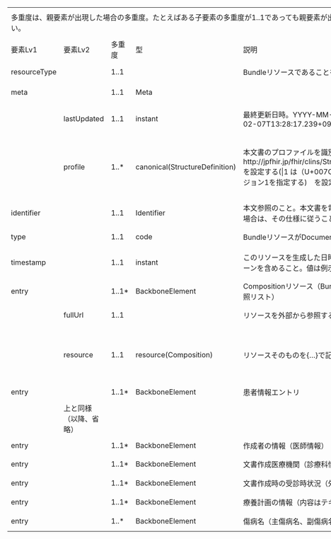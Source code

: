 <table border=0 cellpadding=0 cellspacing=0 width=1267 style='border-collapse:
 collapse;table-layout:fixed;width:950pt'>
 <col class=xl359 width=149 style='mso-width-source:userset;mso-width-alt:4096;
 width:112pt'>
 <col class=xl359 width=137 style='mso-width-source:userset;mso-width-alt:3766;
 width:103pt'>
 <col class=xl359 width=57 style='mso-width-source:userset;mso-width-alt:1572;
 width:43pt'>
 <col class=xl359 width=119 style='mso-width-source:userset;mso-width-alt:3254;
 width:89pt'>
 <col class=xl359 width=359 style='mso-width-source:userset;mso-width-alt:9837;
 width:269pt'>
 <col class=xl359 width=51 style='mso-width-source:userset;mso-width-alt:1389;
 width:38pt'>
 <col class=xl194 width=195 style='mso-width-source:userset;mso-width-alt:5339;
 width:146pt'>
 <col class=xl160 width=100 span=2 style='width:75pt'>
 <tr height=68 style='mso-height-source:userset;height:51.0pt'>
  <td colspan=7 height=68 class=xl436 width=1067 style='height:51.0pt;
  width:800pt'><a name="Print_Area"><ruby>多重度<span style='display:none'><rt>タジュウド
  </rt></span></ruby>は、<ruby>親<span style='display:none'><rt>オヤ </rt></span></ruby><ruby>要素<span
  style='display:none'><rt>ヨウソ </rt></span></ruby>が<ruby>出現<span
  style='display:none'><rt>シュツゲン </rt></span></ruby>した<ruby>場合<span
  style='display:none'><rt>バアイ </rt></span></ruby>の<ruby>多重度<span
  style='display:none'><rt>タジュウド </rt></span></ruby>。たとえばある<ruby>子要素<span
  style='display:none'><rt>コヨウソ </rt></span></ruby>の<ruby>多重度<span
  style='display:none'><rt>タジュウド </rt></span></ruby>が1..1であっても<ruby>親要素<span
  style='display:none'><rt>オヤヨウソ </rt></span></ruby>が<ruby>出現<span
  style='display:none'><rt>シュツゲン </rt></span></ruby>しない<ruby>場合<span
  style='display:none'><rt>バアイ </rt></span></ruby>にはその<ruby>子要素<span
  style='display:none'><rt>コヨウソ </rt></span></ruby>は<ruby>出現<span
  style='display:none'><rt>シュツゲン </rt></span></ruby>しない。<ruby>逆<span
  style='display:none'><rt>ギャク </rt></span></ruby>に<ruby>親要素<span
  style='display:none'><rt>オヤヨウソ </rt></span></ruby>が<ruby>出現<span
  style='display:none'><rt>シュツゲン </rt></span></ruby>する<ruby>場合<span
  style='display:none'><rt>バアイ </rt></span></ruby>には、この<ruby>子要素<span
  style='display:none'><rt>コヨウソ </rt></span></ruby>は<ruby>出現<span
  style='display:none'><rt>シュツゲン </rt></span></ruby>しなければならない。</a></td>
  <td class=xl359 width=100 style='width:75pt'></td>
  <td class=xl359 width=100 style='width:75pt'></td>
 </tr>
 <tr height=40 style='height:30.0pt'>
  <td height=40 class=xl385 width=149 style='height:30.0pt;border-top:none;
  width:112pt'>要素Lv1</td>
  <td class=xl386 width=137 style='border-top:none;border-left:none;width:103pt'>要素Lv2</td>
  <td class=xl387 width=57 style='border-top:none;border-left:none;width:43pt'>多重度</td>
  <td class=xl386 width=119 style='border-top:none;border-left:none;width:89pt'>型</td>
  <td class=xl386 width=359 style='border-top:none;border-left:none;width:269pt'>説明</td>
  <td class=xl386 width=51 style='border-top:none;border-left:none;width:38pt'><ruby>固定値<span
  style='display:none'><rt class=font9>コテイチ</rt></span></ruby><br>
    <ruby>／<span style='display:none'><rt class=font9>レイジ</rt></span></ruby><ruby>例<span
  style='display:none'><rt class=font9>ジ</rt></span></ruby>示</td>
  <td class=xl388 width=195 style='border-top:none;border-left:none;width:146pt'><ruby>固定値<span
  style='display:none'><rt class=font9>コテイチ</rt></span></ruby> または<ruby>例示<span
  style='display:none'><rt class=font9>レイジ</rt></span></ruby></td>
  <td class=xl160></td>
  <td class=xl160></td>
 </tr>
 <tr height=48 style='mso-height-source:userset;height:36.0pt'>
  <td height=48 class=xl362 width=149 style='height:36.0pt;border-top:none;
  width:112pt'>resourceType</td>
  <td class=xl360 width=137 style='border-top:none;border-left:none;width:103pt'>　</td>
  <td class=xl376 width=57 style='border-top:none;border-left:none;width:43pt'>1..1</td>
  <td class=xl360 width=119 style='border-top:none;border-left:none;width:89pt'>　</td>
  <td class=xl361 width=359 style='border-top:none;border-left:none;width:269pt'>Bundleリソースであることを示す</td>
  <td class=xl360 width=51 style='border-top:none;border-left:none;width:38pt'>固定値</td>
  <td class=xl363 width=195 style='border-top:none;border-left:none;width:146pt'>Bundle</td>
  <td class=xl160></td>
  <td class=xl160></td>
 </tr>
 <tr height=45 style='mso-height-source:userset;height:34.0pt'>
  <td height=45 class=xl362 width=149 style='height:34.0pt;border-top:none;
  width:112pt'>meta</td>
  <td class=xl360 width=137 style='border-top:none;border-left:none;width:103pt'>　</td>
  <td class=xl376 width=57 style='border-top:none;border-left:none;width:43pt'>1..1</td>
  <td class=xl360 width=119 style='border-top:none;border-left:none;width:89pt'>Meta</td>
  <td class=xl361 width=359 style='border-top:none;border-left:none;width:269pt'>　</td>
  <td class=xl360 width=51 style='border-top:none;border-left:none;width:38pt'>　</td>
  <td class=xl363 width=195 style='border-top:none;border-left:none;width:146pt'>　</td>
  <td class=xl160></td>
  <td class=xl160></td>
 </tr>
 <tr height=75 style='mso-height-source:userset;height:56.0pt'>
  <td height=75 class=xl362 width=149 style='height:56.0pt;border-top:none;
  width:112pt'>　</td>
  <td class=xl360 width=137 style='border-top:none;border-left:none;width:103pt'>lastUpdated</td>
  <td class=xl376 width=57 style='border-top:none;border-left:none;width:43pt'>1..1</td>
  <td class=xl360 width=119 style='border-top:none;border-left:none;width:89pt'>instant</td>
  <td class=xl361 width=359 style='border-top:none;border-left:none;width:269pt'>最終更新日時。YYYY-MM-DDThh:mm:ss.sss+zz:zz
  (例. 2015-02-07T13:28:17.239+09:00)</td>
  <td class=xl360 width=51 style='border-top:none;border-left:none;width:38pt'>　</td>
  <td class=xl363 width=195 style='border-top:none;border-left:none;width:146pt'>　</td>
  <td class=xl160></td>
  <td class=xl160></td>
 </tr>
 <tr height=144 style='mso-height-source:userset;height:108.0pt'>
  <td height=144 class=xl362 width=149 style='height:108.0pt;border-top:none;
  width:112pt'>　</td>
  <td class=xl360 width=137 style='border-top:none;border-left:none;width:103pt'>profile</td>
  <td class=xl376 width=57 style='border-top:none;border-left:none;width:43pt'>1..*</td>
  <td class=xl360 width=119 style='border-top:none;border-left:none;width:89pt'>canonical(StructureDefinition)</td>
  <td class=xl361 width=359 style='border-top:none;border-left:none;width:269pt'>本文書のプロファイルを識別するURLとバージョンを指定する。<br>
    http://jpfhir.jp/fhir/clins/StructureDefinition/JP_Bundle_ePCS|1　を設定する(|1
  は（U+007C）パイプ（縦棒文字）と数字の1でバージョン1を指定する)　を設定する。</td>
  <td class=xl360 width=51 style='border-top:none;border-left:none;width:38pt'>固定値</td>
  <td class=xl363 width=195 style='border-top:none;border-left:none;width:146pt'>&quot;http://jpfhir.jp/fhir/clins/StructureDefinition/JP_Bundle_ePCS&quot;</td>
  <td class=xl160></td>
  <td class=xl160></td>
 </tr>
 <tr height=64 style='height:48.0pt'>
  <td height=64 class=xl362 width=149 style='height:48.0pt;border-top:none;
  width:112pt'>identifier</td>
  <td class=xl360 width=137 style='border-top:none;border-left:none;width:103pt'>　</td>
  <td class=xl376 width=57 style='border-top:none;border-left:none;width:43pt'>1..1</td>
  <td class=xl360 width=119 style='border-top:none;border-left:none;width:89pt'>Identifier</td>
  <td class=xl360 width=359 style='border-top:none;border-left:none;width:269pt'>本文参照のこと。本文書を電子カルテ情報共有サービスに送信する場合は、その<ruby>仕様<span
  style='display:none'><rt>シヨウ </rt></span></ruby>に<ruby>従<span
  style='display:none'><rt>シタガウ </rt></span></ruby>うこと。</td>
  <td class=xl360 width=51 style='border-top:none;border-left:none;width:38pt'>　</td>
  <td class=xl363 width=195 style='border-top:none;border-left:none;width:146pt'>　</td>
  <td class=xl160></td>
  <td class=xl160></td>
 </tr>
 <tr height=43 style='height:32.0pt'>
  <td height=43 class=xl362 width=149 style='height:32.0pt;border-top:none;
  width:112pt'>type</td>
  <td class=xl360 width=137 style='border-top:none;border-left:none;width:103pt'>　</td>
  <td class=xl376 width=57 style='border-top:none;border-left:none;width:43pt'>1..1</td>
  <td class=xl360 width=119 style='border-top:none;border-left:none;width:89pt'>code</td>
  <td class=xl360 width=359 style='border-top:none;border-left:none;width:269pt'>BundleリソースがDocumentタイプであることを示す</td>
  <td class=xl360 width=51 style='border-top:none;border-left:none;width:38pt'>固定値</td>
  <td class=xl363 width=195 style='border-top:none;border-left:none;width:146pt'>document</td>
  <td class=xl160></td>
  <td class=xl160></td>
 </tr>
 <tr height=75 style='mso-height-source:userset;height:56.0pt'>
  <td height=75 class=xl362 width=149 style='height:56.0pt;border-top:none;
  width:112pt'>timestamp</td>
  <td class=xl360 width=137 style='border-top:none;border-left:none;width:103pt'>　</td>
  <td class=xl376 width=57 style='border-top:none;border-left:none;width:43pt'>1..1</td>
  <td class=xl360 width=119 style='border-top:none;border-left:none;width:89pt'>instant</td>
  <td class=xl360 width=359 style='border-top:none;border-left:none;width:269pt'>このリソースを生成した日時。時刻の精度はミリ秒とし、タイムゾーンを含めること。値は例示。</td>
  <td class=xl360 width=51 style='border-top:none;border-left:none;width:38pt'>例示</td>
  <td class=xl363 width=195 style='border-top:none;border-left:none;width:146pt'>2021-02-01T13:28:17.239+09:00</td>
  <td class=xl160></td>
  <td class=xl160></td>
 </tr>
 <tr height=43 style='height:32.0pt'>
  <td height=43 class=xl362 width=149 style='height:32.0pt;border-top:none;
  width:112pt'>entry</td>
  <td class=xl360 width=137 style='border-top:none;border-left:none;width:103pt'>　</td>
  <td class=xl376 width=57 style='border-top:none;border-left:none;width:43pt'>1..1*</td>
  <td class=xl360 width=119 style='border-top:none;border-left:none;width:89pt'>BackboneElement</td>
  <td class=xl360 width=359 style='border-top:none;border-left:none;width:269pt'>Compositionリソース（Bundleに含まれる全リソースエントリの参照リスト）</td>
  <td class=xl360 width=51 style='border-top:none;border-left:none;width:38pt'>　</td>
  <td class=xl363 width=195 style='border-top:none;border-left:none;width:146pt'>Compositionリソース(JP_Composition_<font
  class="font37">ePCS</font><font class="font27">)</font></td>
  <td class=xl160></td>
  <td class=xl160></td>
 </tr>
 <tr height=55 style='mso-height-source:userset;height:41.0pt'>
  <td height=55 class=xl362 width=149 style='height:41.0pt;border-top:none;
  width:112pt'>　</td>
  <td class=xl160>fullUrl</td>
  <td class=xl376 width=57 style='border-top:none;width:43pt'>1..1</td>
  <td class=xl360 width=119 style='border-top:none;border-left:none;width:89pt'>　</td>
  <td class=xl360 width=359 style='border-top:none;border-left:none;width:269pt'>リソースを<ruby>外部<span
  style='display:none'><rt>ガイブ </rt></span></ruby>から<ruby>参照<span
  style='display:none'><rt>サンショウ </rt></span></ruby>するためのURL形式のUU<ruby>ID<span
  style='display:none'><rt>ケイシキ </rt></span></ruby></td>
  <td class=xl360 width=51 style='border-top:none;border-left:none;width:38pt'>　</td>
  <td class=xl363 width=195 style='border-top:none;border-left:none;width:146pt'>　</td>
  <td class=xl160></td>
  <td class=xl160></td>
 </tr>
 <tr height=125 style='mso-height-source:userset;height:94.0pt'>
  <td height=125 class=xl362 width=149 style='height:94.0pt;border-top:none;
  width:112pt'>　</td>
  <td class=xl360 width=137 style='border-left:none;width:103pt'>resource</td>
  <td class=xl376 width=57 style='border-top:none;border-left:none;width:43pt'>1..1</td>
  <td class=xl360 width=119 style='border-top:none;border-left:none;width:89pt'>resource(Composition)</td>
  <td class=xl360 width=359 style='border-top:none;border-left:none;width:269pt'>リソースそのものを{…}で<ruby>記述<span
  style='display:none'><rt>キジュツ </rt></span></ruby>する。</td>
  <td class=xl360 width=51 style='border-top:none;border-left:none;width:38pt'>例示</td>
  <td class=xl363 width=195 style='border-top:none;border-left:none;width:146pt'>{&quot;resourceType&quot;:
  &quot;Composition&quot;,<br>
    &quot;id&quot; : &quot;compositionPCSExample01Inline&quot;,… }</td>
  <td class=xl160></td>
  <td class=xl160></td>
 </tr>
 <tr height=43 style='height:32.0pt'>
  <td height=43 class=xl362 width=149 style='height:32.0pt;border-top:none;
  width:112pt'>entry</td>
  <td class=xl360 width=137 style='border-top:none;border-left:none;width:103pt'>　</td>
  <td class=xl376 width=57 style='border-top:none;border-left:none;width:43pt'>1..1*</td>
  <td class=xl360 width=119 style='border-top:none;border-left:none;width:89pt'>BackboneElement</td>
  <td class=xl360 width=359 style='border-top:none;border-left:none;width:269pt'>患者情報エントリ</td>
  <td class=xl360 width=51 style='border-top:none;border-left:none;width:38pt'>　</td>
  <td class=xl363 width=195 style='border-top:none;border-left:none;width:146pt'>Patientリソース(JP_Patient_eCS)</td>
  <td class=xl160></td>
  <td class=xl160></td>
 </tr>
 <tr height=51 style='mso-height-source:userset;height:38.0pt'>
  <td height=51 class=xl362 width=149 style='height:38.0pt;border-top:none;
  width:112pt'>　</td>
  <td class=xl360 width=137 style='border-top:none;border-left:none;width:103pt'><ruby>上<span
  style='display:none'><rt>ウエ </rt></span></ruby>と<ruby>同様<span
  style='display:none'><rt>ドウヨウ </rt></span></ruby>（<ruby>以降<span
  style='display:none'><rt>イコウ </rt></span></ruby>、<ruby>省略<span
  style='display:none'><rt>ショウリャク </rt></span></ruby>）</td>
  <td class=xl376 width=57 style='border-top:none;border-left:none;width:43pt'>　</td>
  <td class=xl360 width=119 style='border-top:none;border-left:none;width:89pt'>　</td>
  <td class=xl360 width=359 style='border-top:none;border-left:none;width:269pt'>　</td>
  <td class=xl360 width=51 style='border-top:none;border-left:none;width:38pt'>　</td>
  <td class=xl363 width=195 style='border-top:none;border-left:none;width:146pt'>　</td>
  <td class=xl160></td>
  <td class=xl160></td>
 </tr>
 <tr height=43 style='height:32.0pt'>
  <td height=43 class=xl362 width=149 style='height:32.0pt;border-top:none;
  width:112pt'>entry</td>
  <td class=xl360 width=137 style='border-top:none;border-left:none;width:103pt'>　</td>
  <td class=xl376 width=57 style='border-top:none;border-left:none;width:43pt'>1..1*</td>
  <td class=xl360 width=119 style='border-top:none;border-left:none;width:89pt'>BackboneElement</td>
  <td class=xl360 width=359 style='border-top:none;border-left:none;width:269pt'>作成者の情報（医師情報）</td>
  <td class=xl360 width=51 style='border-top:none;border-left:none;width:38pt'>　</td>
  <td class=xl363 width=195 style='border-top:none;border-left:none;width:146pt'>Practitionerリソース(JP_Practitioner_eCS)</td>
  <td class=xl160></td>
  <td class=xl160></td>
 </tr>
 <tr height=43 style='height:32.0pt'>
  <td height=43 class=xl362 width=149 style='height:32.0pt;border-top:none;
  width:112pt'>entry</td>
  <td class=xl360 width=137 style='border-top:none;border-left:none;width:103pt'>　</td>
  <td class=xl376 width=57 style='border-top:none;border-left:none;width:43pt'>1..1*</td>
  <td class=xl360 width=119 style='border-top:none;border-left:none;width:89pt'>BackboneElement</td>
  <td class=xl360 width=359 style='border-top:none;border-left:none;width:269pt'>文書作成医療機関（診療科情報を拡張に含む）</td>
  <td class=xl360 width=51 style='border-top:none;border-left:none;width:38pt'>　</td>
  <td class=xl363 width=195 style='border-top:none;border-left:none;width:146pt'>Organizationリソース(JP_Organization_eCS)</td>
  <td class=xl160></td>
  <td class=xl160></td>
 </tr>
 <tr height=43 style='height:32.0pt'>
  <td height=43 class=xl362 width=149 style='height:32.0pt;border-top:none;
  width:112pt'>entry</td>
  <td class=xl360 width=137 style='border-top:none;border-left:none;width:103pt'>　</td>
  <td class=xl376 width=57 style='border-top:none;border-left:none;width:43pt'>1..1*</td>
  <td class=xl360 width=119 style='border-top:none;border-left:none;width:89pt'>BackboneElement</td>
  <td class=xl360 width=359 style='border-top:none;border-left:none;width:269pt'>文書作成時の受診時状況（外来、入院の区分）</td>
  <td class=xl360 width=51 style='border-top:none;border-left:none;width:38pt'>　</td>
  <td class=xl363 width=195 style='border-top:none;border-left:none;width:146pt'>Encounterリソース(JP_Encounter_eCS)</td>
  <td class=xl160></td>
  <td class=xl160></td>
 </tr>
 <tr height=43 style='height:32.0pt'>
  <td height=43 class=xl362 width=149 style='height:32.0pt;border-top:none;
  width:112pt'>entry</td>
  <td class=xl360 width=137 style='border-top:none;border-left:none;width:103pt'>　</td>
  <td class=xl376 width=57 style='border-top:none;border-left:none;width:43pt'>1..1*</td>
  <td class=xl360 width=119 style='border-top:none;border-left:none;width:89pt'>BackboneElement</td>
  <td class=xl360 width=359 style='border-top:none;border-left:none;width:269pt'>療養計画の情報（内容はテキストで記述）</td>
  <td class=xl360 width=51 style='border-top:none;border-left:none;width:38pt'>　</td>
  <td class=xl363 width=195 style='border-top:none;border-left:none;width:146pt'>CarePlanリソース(JP_CarePlan_<font
  class="font37">ePCS</font><font class="font27">)</font></td>
  <td class=xl160></td>
  <td class=xl160></td>
 </tr>
 <tr height=44 style='height:33.0pt'>
  <td height=44 class=xl364 width=149 style='height:33.0pt;border-top:none;
  width:112pt'>entry</td>
  <td class=xl365 width=137 style='border-top:none;border-left:none;width:103pt'>　</td>
  <td class=xl377 width=57 style='border-top:none;border-left:none;width:43pt'>1..*</td>
  <td class=xl365 width=119 style='border-top:none;border-left:none;width:89pt'>BackboneElement</td>
  <td class=xl365 width=359 style='border-top:none;border-left:none;width:269pt'>傷病名（主傷病名、副傷病名の別情報を含む）</td>
  <td class=xl365 width=51 style='border-top:none;border-left:none;width:38pt'>　</td>
  <td class=xl366 width=195 style='border-top:none;border-left:none;width:146pt'>Conditionリソース(JP_Condition_eCS)</td>
  <td class=xl160></td>
  <td class=xl160></td>
 </tr>

</table>